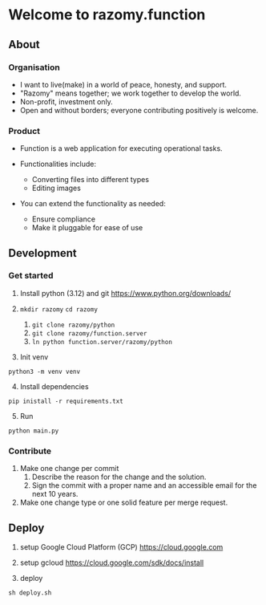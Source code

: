 # Welcome to razomy.function

## About

### Organisation

- I want to live(make) in a world of peace, honesty, and support.
- "Razomy" means together; we work together to develop the world.
- Non-profit, investment only.
- Open and without borders; everyone contributing positively is welcome. 

### Product

- Function is a web application for executing operational tasks.

- Functionalities include:
  - Converting files into different types
  - Editing images

- You can extend the functionality as needed:
  - Ensure compliance
  - Make it pluggable for ease of use

## Development

### Get started

1. Install python (3.12) and git
   https://www.python.org/downloads/

2. `mkdir razomy` `cd razomy`
    1. `git clone razomy/python `
    2. `git clone razomy/function.server`
    3. `ln python function.server/razomy/python`

3. Init venv

```shell
python3 -m venv venv
```

4. Install dependencies

```shell
pip inistall -r requirements.txt
```

5. Run

```shell
python main.py
```

### Contribute

1. Make one change per commit
    1. Describe the reason for the change and the solution.
    2. Sign the commit with a proper name and an accessible email for the next 10 years.
2. Make one change type or one solid feature per merge request.

## Deploy

1. setup Google Cloud Platform (GCP)
   https://cloud.google.com

2. setup gcloud
   https://cloud.google.com/sdk/docs/install

3. deploy

```shell
sh deploy.sh
```
